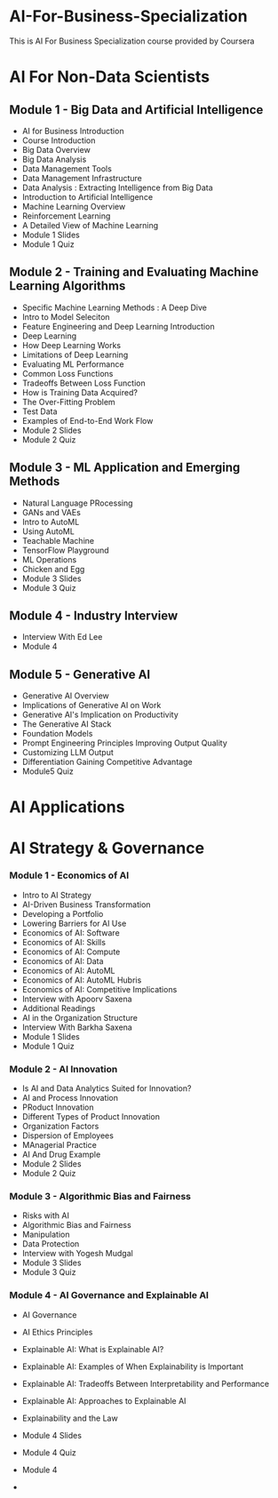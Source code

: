 # AI-For-Business-Specialization
This is AI For Business Specialization course provided by Coursera

# AI For Non-Data Scientists
## Module 1 - Big Data and Artificial Intelligence
- AI for Business Introduction
- Course Introduction
- Big Data Overview
- Big Data Analysis
- Data Management Tools
- Data Management Infrastructure
- Data Analysis : Extracting Intelligence from Big Data
- Introduction to Artificial Intelligence
- Machine Learning Overview
- Reinforcement Learning
- A Detailed View of Machine Learning
- Module 1 Slides
- Module 1 Quiz

## Module 2 - Training and Evaluating Machine Learning Algorithms
- Specific Machine Learning Methods : A Deep Dive
- Intro to Model Seleciton
- Feature Engineering and Deep Learning Introduction
- Deep Learning
- How Deep Learning Works
- Limitations of Deep Learning
- Evaluating ML Performance
- Common Loss Functions
- Tradeoffs Between Loss Function
- How is Training Data Acquired?
- The Over-Fitting Problem
- Test Data
- Examples of End-to-End Work Flow
- Module 2 Slides
- Module 2 Quiz

## Module 3 - ML Application and Emerging Methods
- Natural Language PRocessing
- GANs and VAEs
- Intro to AutoML
- Using AutoML
- Teachable Machine
- TensorFlow Playground
- ML Operations
- Chicken and Egg
- Module 3 Slides
- Module 3 Quiz

## Module 4 - Industry Interview
- Interview With Ed Lee
- Module 4

## Module 5 - Generative AI 
- Generative AI Overview
- Implications of Generative AI on Work
- Generative AI's Implication on Productivity
- The Generative AI Stack
- Foundation Models
- Prompt Engineering Principles Improving Output Quality 
- Customizing LLM Output
- Differentiation Gaining Competitive Advantage
- Module5 Quiz


# AI Applications


# AI Strategy & Governance 
### Module 1 - Economics of AI 
- Intro to AI Strategy
- AI-Driven Business Transformation
- Developing a Portfolio
- Lowering Barriers for AI Use
- Economics of AI: Software
- Economics of AI: Skills
- Economics of AI: Compute
- Economics of AI: Data
- Economics of AI: AutoML
- Economics of AI: AutoML Hubris
- Economics of AI: Competitive Implications
- Interview with Apoorv Saxena
- Additional Readings
- AI in the Organization Structure
- Interview With Barkha Saxena
- Module 1 Slides
- Module 1 Quiz

### Module 2 - AI Innovation 
- Is AI and Data Analytics Suited for Innovation?
- AI and Process Innovation
- PRoduct Innovation
- Different Types of Product Innovation
- Organization Factors
- Dispersion of Employees
- MAnagerial Practice
- AI And Drug Example
- Module 2 Slides
- Module 2 Quiz

### Module 3 - Algorithmic Bias and Fairness
- Risks with AI
- Algorithmic Bias and Fairness
- Manipulation
- Data Protection
- Interview with Yogesh Mudgal
- Module 3 Slides
- Module 3 Quiz

### Module 4 - AI Governance and Explainable AI 
- AI Governance
- AI Ethics Principles
- Explainable AI: What is Explainable AI?
- Explainable AI: Examples of When Explainability is Important
- Explainable AI: Tradeoffs Between Interpretability and Performance
- Explainable AI: Approaches to Explainable AI
- Explainability and the Law
- Module 4 Slides
- Module 4 Quiz
- Module 4

- 
